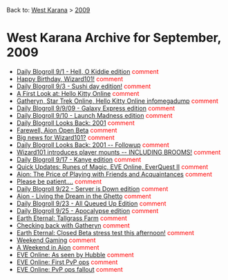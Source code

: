 Back to: [West Karana](/posts/westkarana.md) > [2009](/posts/2009/westkarana.md)
# West Karana Archive for September, 2009

* [Daily Blogroll 9/1 - Hell, O Kiddie edition](4093.md) <span style="color:red;">comment</span>
* [Happy Birthday, Wizard101!](4096.md) <span style="color:red;">comment</span>
* [Daily Blogroll 9/3 - Sushi day edition!](4098.md) <span style="color:red;">comment</span>
* [A First Look at: Hello Kitty Online](4102.md) <span style="color:red;">comment</span>
* [Gatheryn, Star Trek Online, Hello Kitty Online infomegadump](4111.md) <span style="color:red;">comment</span>
* [Daily Blogroll 9/9/09 - Galaxy Express edition](4117.md) <span style="color:red;">comment</span>
* [Daily Blogroll 9/10 - Launch Madness edition](4122.md) <span style="color:red;">comment</span>
* [Daily Blogroll Looks Back: 2001](4131.md) <span style="color:red;">comment</span>
* [Farewell, Aion Open Beta](4153.md) <span style="color:red;">comment</span>
* [Big news for Wizard101?](4171.md) <span style="color:red;">comment</span>
* [Daily Blogroll Looks Back: 2001 -- Followup](4163.md) <span style="color:red;">comment</span>
* [Wizard101 introduces player mounts -- INCLUDING BROOMS!](4175.md) <span style="color:red;">comment</span>
* [Daily Blogroll 9/17 - Kanye edition](4188.md) <span style="color:red;">comment</span>
* [Quick Updates: Runes of Magic, EVE Online, EverQuest II](4196.md) <span style="color:red;">comment</span>
* [Aion: The Price of Playing with Friends and Acquaintances](4203.md) <span style="color:red;">comment</span>
* [Please be patient....](4206.md) <span style="color:red;">comment</span>
* [Daily Blogroll 9/22 - Server is Down edition](4211.md) <span style="color:red;">comment</span>
* [Aion - Living the Dream in the Ghetto](4219.md) <span style="color:red;">comment</span>
* [Daily Blogroll 9/23 - All Queued Up Edition](4223.md) <span style="color:red;">comment</span>
* [Daily Blogroll 9/25 - Apocalypse edition](4227.md) <span style="color:red;">comment</span>
* [Earth Eternal: Tallgrass Farm](4232.md) <span style="color:red;">comment</span>
* [Checking back with Gatheryn](4235.md) <span style="color:red;">comment</span>
* [Earth Eternal: Closed Beta stress test this afternoon!](4250.md) <span style="color:red;">comment</span>
* [Weekend Gaming](4253.md) <span style="color:red;">comment</span>
* [A Weekend in Aion](4258.md) <span style="color:red;">comment</span>
* [EVE Online: As seen by Hubble](4265.md) <span style="color:red;">comment</span>
* [EVE Online: First PvP ops](4269.md) <span style="color:red;">comment</span>
* [EVE Online: PvP ops fallout](4272.md) <span style="color:red;">comment</span>
